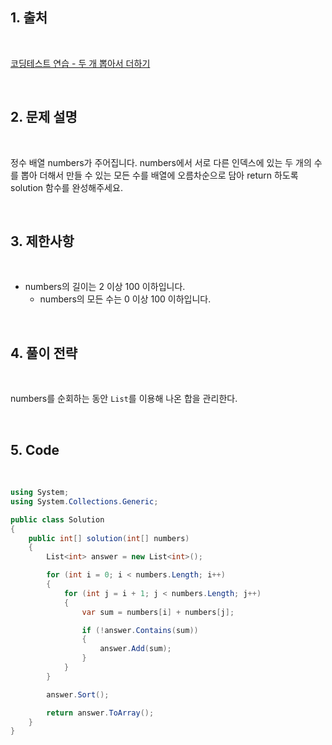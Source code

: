 ## 1. 출처

<br>

[코딩테스트 연습 - 두 개 뽑아서 더하기](https://school.programmers.co.kr/learn/courses/30/lessons/68644)

<br>

## 2. 문제 설명

<br>

정수 배열 numbers가 주어집니다. numbers에서 서로 다른 인덱스에 있는 두 개의 수를 뽑아 더해서 만들 수 있는 모든 수를 배열에 오름차순으로 담아 return 하도록 solution 함수를 완성해주세요.

<br>

## 3. 제한사항

<br>

- numbers의 길이는 2 이상 100 이하입니다.
    - numbers의 모든 수는 0 이상 100 이하입니다.

<br>

## 4. 풀이 전략

<br>
 
numbers를 순회하는 동안 `List`를 이용해 나온 합을 관리한다.

<br>

## 5. Code

<br>

```cs
using System;
using System.Collections.Generic;

public class Solution
{
    public int[] solution(int[] numbers)
    {
        List<int> answer = new List<int>();

        for (int i = 0; i < numbers.Length; i++)
        {
            for (int j = i + 1; j < numbers.Length; j++)
            {
                var sum = numbers[i] + numbers[j];

                if (!answer.Contains(sum))
                {
                    answer.Add(sum);
                }
            }
        }

        answer.Sort();

        return answer.ToArray();
    }
}
```